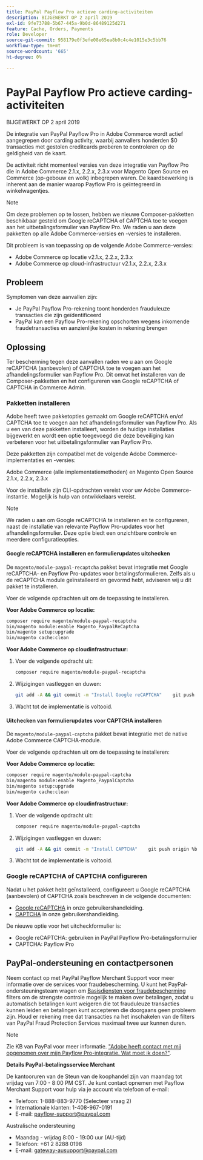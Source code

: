 ```yaml
---
title: PayPal Payflow Pro actieve carding-activiteiten
description: BIJGEWERKT OP 2 april 2019
exl-id: 9fe73788-5b67-445a-9b0d-86489125d271
feature: Cache, Orders, Payments
role: Developer
source-git-commit: 958179e0f3efe08e65ea8b0c4c4e1015e3c5bb76
workflow-type: tm+mt
source-wordcount: '665'
ht-degree: 0%

---
```


# PayPal Payflow Pro actieve carding-activiteiten

BIJGEWERKT OP 2 april 2019

De integratie van PayPal Payflow Pro in Adobe Commerce wordt actief aangegrepen door carding activity, waarbij aanvallers honderden $0 transacties met gestolen creditcards proberen te controleren op de geldigheid van de kaart.

De activiteit richt momenteel versies van deze integratie van Payflow Pro die in Adobe Commerce 2.1.x, 2.2.x, 2.3.x voor Magento Open Source en Commerce (op-gebouw en wolk) inbegrepen waren. De kaardbewerking is inherent aan de manier waarop Payflow Pro is geïntegreerd in winkelwagentjes.

>[!NOTE]
>
>Om deze problemen op te lossen, hebben we nieuwe Composer-pakketten beschikbaar gesteld om Google reCAPTCHA of CAPTCHA toe te voegen aan het uitbetalingsformulier van Payflow Pro. We raden u aan deze pakketten op alle Adobe Commerce-versies en -versies te installeren.

Dit probleem is van toepassing op de volgende Adobe Commerce-versies:

* Adobe Commerce op locatie v2.1.x, 2.2.x, 2.3.x
* Adobe Commerce op cloud-infrastructuur v2.1.x, 2.2.x, 2.3.x

## Probleem

Symptomen van deze aanvallen zijn:

* Je PayPal Payflow Pro-rekening toont honderden frauduleuze transacties die zijn geïdentificeerd
* PayPal kan een Payflow Pro-rekening opschorten wegens inkomende fraudetransacties en aanzienlijke kosten in rekening brengen

## Oplossing

Ter bescherming tegen deze aanvallen raden we u aan om Google reCAPTCHA (aanbevolen) of CAPTCHA toe te voegen aan het afhandelingsformulier van Payflow Pro. Dit omvat het installeren van de Composer-pakketten en het configureren van Google reCAPTCHA of CAPTCHA in Commerce Admin.

### Pakketten installeren

Adobe heeft twee pakketopties gemaakt om Google reCAPTCHA en/of CAPTCHA toe te voegen aan het afhandelingsformulier van Payflow Pro. Als u een van deze pakketten installeert, worden de huidige installaties bijgewerkt en wordt een optie toegevoegd die deze beveiliging kan verbeteren voor het uitbetalingsformulier van Payflow Pro.

Deze pakketten zijn compatibel met de volgende Adobe Commerce-implementaties en -versies:

Adobe Commerce (alle implementatiemethoden) en Magento Open Source 2.1.x, 2.2.x, 2.3.x

Voor de installatie zijn CLI-opdrachten vereist voor uw Adobe Commerce-instantie. Mogelijk is hulp van ontwikkelaars vereist.

>[!NOTE]
>
>We raden u aan om Google reCAPTCHA te installeren en te configureren, naast de installatie van relevante Payflow Pro-updates voor het afhandelingsformulier. Deze optie biedt een onzichtbare controle en meerdere configuratieopties.

#### Google reCAPTCHA installeren en formulierupdates uitchecken

De `magento/module-paypal-recaptcha` pakket bevat integratie met Google reCAPTCHA- en Payflow Pro-updates voor betalingsformulieren. Zelfs als u de reCAPTCHA module geïnstalleerd en gevormd hebt, adviseren wij u dit pakket te installeren.

Voer de volgende opdrachten uit om de toepassing te installeren.

**Voor Adobe Commerce op locatie:**

```bash
composer require magento/module-paypal-recaptcha
bin/magento module:enable Magento_PaypalReCaptcha
bin/magento setup:upgrade
bin/magento cache:clean
```

**Voor Adobe Commerce op cloudinfrastructuur:**

1. Voer de volgende opdracht uit:

   ```bash
   composer require magento/module-paypal-recaptcha
   ```

1. Wijzigingen vastleggen en duwen:

   ```bash
   git add -A && git commit -m "Install Google reCAPTCHA"    git push origin %branch_name%
   ```

1. Wacht tot de implementatie is voltooid.

#### Uitchecken van formulierupdates voor CAPTCHA installeren

De `magento/module-paypal-captcha` pakket bevat integratie met de native Adobe Commerce CAPTCHA-module.

Voer de volgende opdrachten uit om de toepassing te installeren:

**Voor Adobe Commerce op locatie:**

```bash
composer require magento/module-paypal-captcha
bin/magento module:enable Magento_PaypalCaptcha
bin/magento setup:upgrade
bin/magento cache:clean
```

**Voor Adobe Commerce op cloudinfrastructuur:**

1. Voer de volgende opdracht uit:

   ```bash
   composer require magento/module-paypal-captcha
   ```

1. Wijzigingen vastleggen en duwen:

   ```bash
   git add -A && git commit -m "Install CAPTCHA"    git push origin %branch_name%
   ```

1. Wacht tot de implementatie is voltooid.

### Google reCAPTCHA of CAPTCHA configureren

Nadat u het pakket hebt geïnstalleerd, configureert u Google reCAPTCHA (aanbevolen) of CAPTCHA zoals beschreven in de volgende documenten:

* [Google reCAPTCHA](https://docs.magento.com/user-guide/stores/security-google-recaptcha.html) in onze gebruikershandleiding.
* [CAPTCHA](https://docs.magento.com/user-guide/stores/security-captcha.html) in onze gebruikershandleiding.

De nieuwe optie voor het uitcheckformulier is:

* Google reCAPTCHA: gebruiken in PayPal Payflow Pro-betalingsformulier
* CAPTCHA: Payflow Pro

## PayPal-ondersteuning en contactpersonen

Neem contact op met PayPal Payflow Merchant Support voor meer informatie over de services voor fraudebescherming. U kunt het PayPal-ondersteuningsteam vragen om [Basisdiensten voor fraudebescherming](https://developer.paypal.com/api/nvp-soap/payflow/fraud-protection/) filters om de strengste controle mogelijk te maken over betalingen, zodat u automatisch betalingen kunt weigeren die tot frauduleuze transacties kunnen leiden en betalingen kunt accepteren die doorgaans geen probleem zijn. Houd er rekening mee dat transacties na het inschakelen van de filters van PayPal Fraud Protection Services maximaal twee uur kunnen duren.

>[!NOTE]
>
>Zie KB van PayPal voor meer informatie. [&quot;Adobe heeft contact met mij opgenomen over mijn Payflow Pro-integratie. Wat moet ik doen?&quot;](https://www.paypal.com/us/smarthelp/article/ts2242).

**Details PayPal-betalingsservice Merchant**

De kantooruren van de Steun van de koophandel zijn van maandag tot vrijdag van 7:00 - 8:00 PM CST. Je kunt contact opnemen met Payflow Merchant Support voor hulp via je account via telefoon of e-mail:

* Telefoon: 1-888-883-9770 (Selecteer vraag 2)
* Internationale klanten: 1-408-967-0191
* E-mail: [payflow-support@paypal.com](mailto:payflow-support@paypal.com)

Australische ondersteuning

* Maandag - vrijdag 8:00 - 19:00 uur (AU-tijd)
* Telefoon: +61 2 8288 0198
* E-mail: [gateway-ausupport@paypal.com](mailto:gateway-ausupport@paypal.com)
